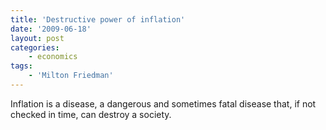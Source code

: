 ```yaml
---
title: 'Destructive power of inflation'
date: '2009-06-18'
layout: post
categories:
    - economics
tags:
    - 'Milton Friedman'
---
```


Inflation is a disease, a dangerous and sometimes fatal disease that, if not checked in time, can destroy a society.